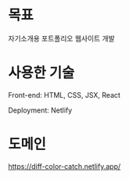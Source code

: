 # 목표
자기소개용 포트폴리오 웹사이트 개발

# 사용한 기술
Front-end: HTML, CSS, JSX, React<br>

Deployment: Netlify

# 도메인
https://diff-color-catch.netlify.app/

